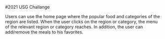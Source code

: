 #2021 USG Challange

Users can use the home page where the popular food and categories of the region are listed.
When the user clicks on the region or category, the menu of the relevant region or category reaches. 
In addition, the user can add/remove the meals to his favorites.
